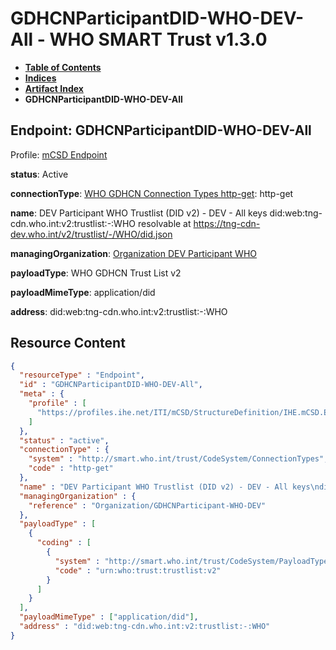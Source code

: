 # GDHCNParticipantDID-WHO-DEV-All - WHO SMART Trust v1.3.0

* [**Table of Contents**](toc.md)
* [**Indices**](indices.md)
* [**Artifact Index**](artifacts.md)
* **GDHCNParticipantDID-WHO-DEV-All**

## Endpoint: GDHCNParticipantDID-WHO-DEV-All

Profile: [mCSD Endpoint](https://profiles.ihe.net/ITI/mCSD/4.0.0/StructureDefinition-IHE.mCSD.Endpoint.html)

**status**: Active

**connectionType**: [WHO GDHCN Connection Types http-get](CodeSystem-ConnectionTypes.md#ConnectionTypes-http-get): http-get

**name**: DEV Participant WHO Trustlist (DID v2) - DEV - All keys did:web:tng-cdn.who.int:v2:trustlist:-:WHO resolvable at https://tng-cdn-dev.who.int/v2/trustlist/-/WHO/did.json

**managingOrganization**: [Organization DEV Participant WHO](Organization-GDHCNParticipant-WHO-DEV.md)

**payloadType**: WHO GDHCN Trust List v2

**payloadMimeType**: application/did

**address**: did:web:tng-cdn.who.int:v2:trustlist:-:WHO



## Resource Content

```json
{
  "resourceType" : "Endpoint",
  "id" : "GDHCNParticipantDID-WHO-DEV-All",
  "meta" : {
    "profile" : [
      "https://profiles.ihe.net/ITI/mCSD/StructureDefinition/IHE.mCSD.Endpoint"
    ]
  },
  "status" : "active",
  "connectionType" : {
    "system" : "http://smart.who.int/trust/CodeSystem/ConnectionTypes",
    "code" : "http-get"
  },
  "name" : "DEV Participant WHO Trustlist (DID v2) - DEV - All keys\ndid:web:tng-cdn.who.int:v2:trustlist:-:WHO\nresolvable at https://tng-cdn-dev.who.int/v2/trustlist/-/WHO/did.json",
  "managingOrganization" : {
    "reference" : "Organization/GDHCNParticipant-WHO-DEV"
  },
  "payloadType" : [
    {
      "coding" : [
        {
          "system" : "http://smart.who.int/trust/CodeSystem/PayloadTypes",
          "code" : "urn:who:trust:trustlist:v2"
        }
      ]
    }
  ],
  "payloadMimeType" : ["application/did"],
  "address" : "did:web:tng-cdn.who.int:v2:trustlist:-:WHO"
}

```
